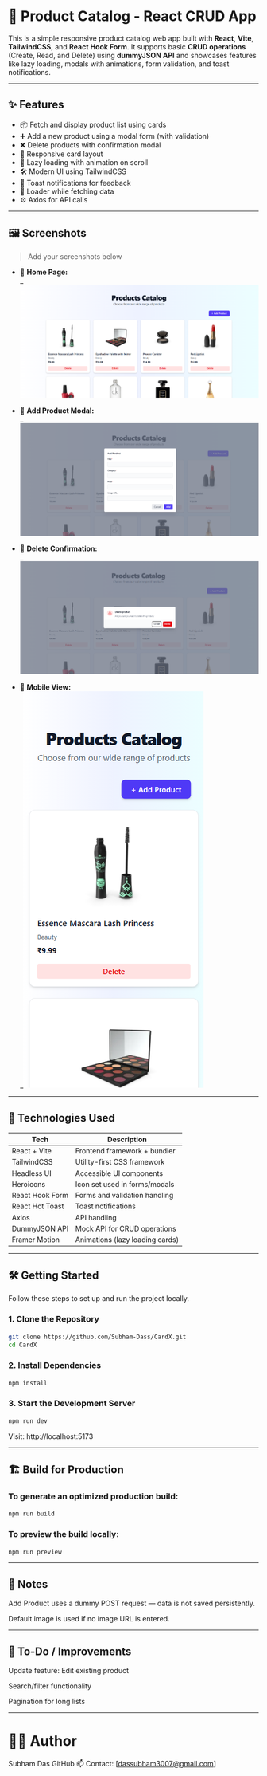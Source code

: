 # 🛒 Product Catalog - React CRUD App

This is a simple responsive product catalog web app built with **React**, **Vite**, **TailwindCSS**, and **React Hook Form**. It supports basic **CRUD operations** (Create, Read, and Delete) using **dummyJSON API** and showcases features like lazy loading, modals with animations, form validation, and toast notifications.

---

## ✨ Features

- 📦 Fetch and display product list using cards
- ➕ Add a new product using a modal form (with validation)
- ❌ Delete products with confirmation modal
- 📱 Responsive card layout
- 🧠 Lazy loading with animation on scroll
- 🛠️ Modern UI using TailwindCSS
- 📢 Toast notifications for feedback
- 🧪 Loader while fetching data
- ⚙️ Axios for API calls

---

## 🖼️ Screenshots

> Add your screenshots below

- 📸 **Home Page:**  
  _![Home Page](./public/HomePage.png)

- 📸 **Add Product Modal:**  
  _![Add Modal](./public/AddProductModal.png)

- 📸 **Delete Confirmation:**  
  _![Delete Modal](./public/DeleteModal.png)

- 📸 **Mobile View:**  
  _![Mobile View](./public/MobileHomePage.png)

---

## 🚀 Technologies Used

| Tech              | Description                     |
|------------------|---------------------------------|
| React + Vite     | Frontend framework + bundler    |
| TailwindCSS      | Utility-first CSS framework     |
| Headless UI      | Accessible UI components        |
| Heroicons        | Icon set used in forms/modals   |
| React Hook Form  | Forms and validation handling   |
| React Hot Toast  | Toast notifications             |
| Axios            | API handling                    |
| DummyJSON API    | Mock API for CRUD operations    |
| Framer Motion    | Animations (lazy loading cards) |

---


## 🛠️ Getting Started

Follow these steps to set up and run the project locally.

### 1. **Clone the Repository**
```bash
git clone https://github.com/Subham-Dass/CardX.git
cd CardX
```

### 2. **Install Dependencies**
```bash
npm install
```

### 3. **Start the Development Server**
```bash
npm run dev
```

Visit: http://localhost:5173

---

## 🏗️ Build for Production

### **To generate an optimized production build:**
```bash
npm run build
```

### **To preview the build locally:**
```bash
npm run preview
```

---

## 📌 Notes

Add Product uses a dummy POST request — data is not saved persistently.

Default image is used if no image URL is entered.

---


## 🧪 To-Do / Improvements

Update feature: Edit existing product

Search/filter functionality

Pagination for long lists

---


# 🧑‍💻 Author
Subham Das
GitHub
📫 Contact: [dassubham3007@gmail.com]